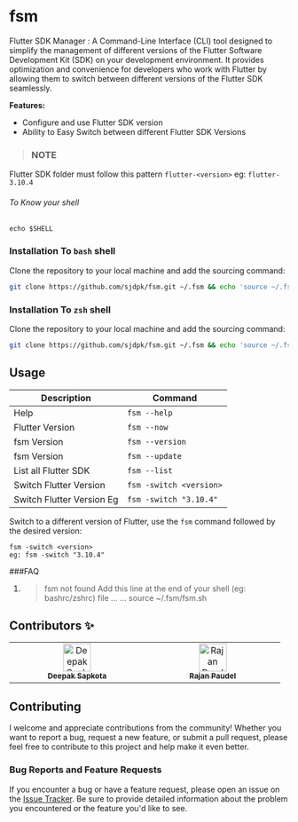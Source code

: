 # fsm

Flutter SDK Manager : A Command-Line Interface (CLI) tool designed to simplify the management of different versions of the Flutter Software Development Kit (SDK) on your development environment. It provides optimization and convenience for developers who work with Flutter by allowing them to switch between different versions of the Flutter SDK seamlessly.

**Features:**

- Configure and use Flutter SDK version
- Ability to Easy Switch between different Flutter SDK Versions 


> ### **NOTE**
Flutter SDK folder must follow this pattern
`flutter-<version>`
eg:  ```flutter-3.10.4```


######  To Know your shell  
    echo $SHELL
### Installation To `bash` shell

Clone the repository to your local machine and add the sourcing command:
```bash
git clone https://github.com/sjdpk/fsm.git ~/.fsm && echo 'source ~/.fsm/fsm.sh' >> ~/.bashrc && source ~/.bashrc
```

### Installation To `zsh` shell

Clone the repository to your local machine and add the sourcing command:
```bash
git clone https://github.com/sjdpk/fsm.git ~/.fsm && echo 'source ~/.fsm/fsm.sh' >> ~/.zshrc && source ~/.zshrc
```

## Usage
| Description  | Command  |
| ------------ | ------------ |
| Help  | `fsm --help`  |
| Flutter Version  | `fsm --now`  |
| fsm Version  | `fsm --version`  |
|  fsm Version  | `fsm --update`  |
| List all Flutter SDK  | `fsm --list`  |
| Switch Flutter Version  | `fsm -switch <version>` |
| Switch Flutter Version Eg  | ` fsm -switch "3.10.4" `  |



Switch to a different version of Flutter, use the `fsm` command followed by the desired version:

```
fsm -switch <version>
eg: fsm -switch "3.10.4"
```

###FAQ 

1. > fsm not found
Add this line at the end of your shell (eg: bashrc/zshrc) file
			 ...
			...
			source ~/.fsm/fsm.sh

## Contributors ✨

<!-- ALL-CONTRIBUTORS-LIST:START - Do not remove or modify this section -->
<!-- prettier-ignore-start -->
<!-- markdownlint-disable -->
<table>
  <tbody>
    <tr>
      <td align="center" valign="top" width="25%"><a href="https://github.com/sjdpk"><img src="https://avatars.githubusercontent.com/sjdpk?v=4?s=50" width="50px;" alt="Deepak Sapkota"/><br /><sub><b>Deepak Sapkota</b></sub></a><br /></td>
      <td align="center" valign="top" width="25%"><a href="https://github.com/rajan-poudel"><img src="https://avatars.githubusercontent.com/rajan-poudel?v=4?s=50" width="50px;" alt="Rajan Paudel"/><br /><sub><b>Rajan Paudel</b></sub></a><br /></td>
    </tr>
  </tbody>
</table>

## Contributing

I welcome and appreciate contributions from the community! Whether you want to report a bug, request a new feature, or submit a pull request, please feel free to contribute to this project and help make it even better.
 


### Bug Reports and Feature Requests

If you encounter a bug or have a feature request, please open an issue on the [Issue Tracker](https://github.com/sjdpk/fsm/issues). Be sure to provide detailed information about the problem you encountered or the feature you'd like to see.
